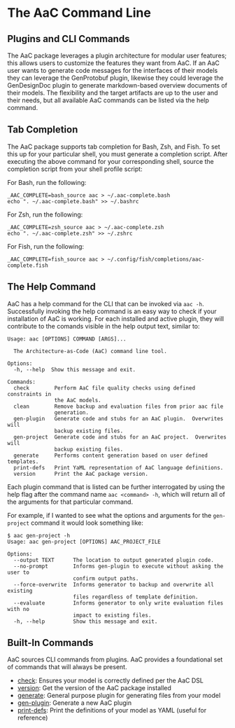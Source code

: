 # The AaC Command Line

## Plugins and CLI Commands
The AaC package leverages a plugin architecture for modular user features; this allows users to customize the features they want from AaC. If an AaC user wants to generate code messages for the interfaces of their models they can leverage the GenProtobuf plugin, likewise they could leverage the GenDesignDoc plugin to generate markdown-based overview documents of their models. The flexibility and the target artifacts are up to the user and their needs, but all available AaC commands can be listed via the help command.

## Tab Completion

The AaC package supports tab completion for Bash, Zsh, and Fish. To set this up
for your particular shell, you must generate a completion script. After
executing the above command for your corresponding shell, source the completion
script from your shell profile script:

For Bash, run the following:

```shell
_AAC_COMPLETE=bash_source aac > ~/.aac-complete.bash
echo ". ~/.aac-complete.bash" >> ~/.bashrc
```

For Zsh, run the following:

```shell
_AAC_COMPLETE=zsh_source aac > ~/.aac-complete.zsh
echo ". ~/.aac-complete.zsh" >> ~/.zshrc
```

For Fish, run the following:

```shell
_AAC_COMPLETE=fish_source aac > ~/.config/fish/completions/aac-complete.fish
```

## The Help Command
AaC has a help command for the CLI that can be invoked via `aac -h`. Successfully invoking the help command is an easy way to check if your installation of AaC is working. For each installed and active plugin, they will contribute to the comands visible in the help output text, similar to:
```
Usage: aac [OPTIONS] COMMAND [ARGS]...

  The Architecture-as-Code (AaC) command line tool.

Options:
  -h, --help  Show this message and exit.

Commands:
  check        Perform AaC file quality checks using defined constraints in
               the AaC models.
  clean        Remove backup and evaluation files from prior aac file
               generation.
  gen-plugin   Generate code and stubs for an AaC plugin.  Overwrites will
               backup existing files.
  gen-project  Generate code and stubs for an AaC project.  Overwrites will
               backup existing files.
  generate     Performs content generation based on user defined templates.
  print-defs   Print YaML representation of AaC language definitions.
  version      Print the AaC package version.
```

 Each plugin command that is listed can be further interrogated by using the help flag after the command name `aac <command> -h`, which will return all of the arguments for that particular command.

For example, if I wanted to see what the options and arguments for the `gen-project` command it would look something like:
```shell
$ aac gen-project -h
Usage: aac gen-project [OPTIONS] AAC_PROJECT_FILE

Options:
  --output TEXT      The location to output generated plugin code.
  --no-prompt        Informs gen-plugin to execute without asking the user to
                     confirm output paths.
  --force-overwrite  Informs generator to backup and overwrite all existing
                     files regardless of template definition.
  --evaluate         Informs generator to only write evaluation files with no
                     impact to existing files.
  -h, --help         Show this message and exit.
```

## Built-In Commands
AaC sources CLI commands from plugins.  AaC provides a foundational set of commands that will always be present.

- [check](../plugins/check):  Ensures your model is correctly defined per the AaC DSL
- [version](../plugins/version): Get the version of the AaC package installed
- [generate](../plugins/generate):  General purpose plugin for generating files from your model
- [gen-plugin](../plugins/gen_plugin): Generate a new AaC plugin
- [print-defs](../plugins/print_defs): Print the definitions of your model as YAML (useful for reference)
